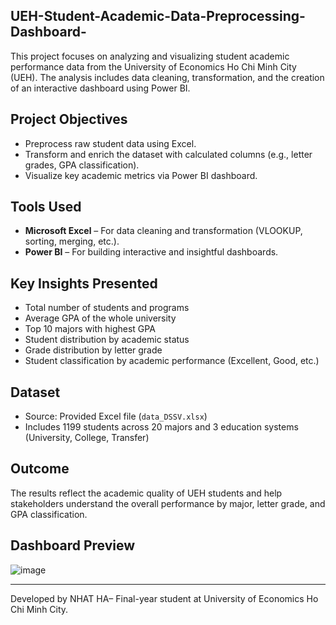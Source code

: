 ## UEH-Student-Academic-Data-Preprocessing-Dashboard-

This project focuses on analyzing and visualizing student academic performance data from the University of Economics Ho Chi Minh City (UEH). The analysis includes data cleaning, transformation, and the creation of an interactive dashboard using Power BI.

## Project Objectives

- Preprocess raw student data using Excel.
- Transform and enrich the dataset with calculated columns (e.g., letter grades, GPA classification).
- Visualize key academic metrics via Power BI dashboard.
  
## Tools Used

- **Microsoft Excel** – For data cleaning and transformation (VLOOKUP, sorting, merging, etc.).
- **Power BI** – For building interactive and insightful dashboards.

## Key Insights Presented

- Total number of students and programs
- Average GPA of the whole university
- Top 10 majors with highest GPA
- Student distribution by academic status
- Grade distribution by letter grade
- Student classification by academic performance (Excellent, Good, etc.)

## Dataset

- Source: Provided Excel file (`data_DSSV.xlsx`)
- Includes 1199 students across 20 majors and 3 education systems (University, College, Transfer)

## Outcome

The results reflect the academic quality of UEH students and help stakeholders understand the overall performance by major, letter grade, and GPA classification.

## Dashboard Preview
![image](https://github.com/user-attachments/assets/d4ec0417-d11a-4f63-af9e-0d3137a5ab60)

---
Developed by NHAT HA– Final-year student at University of Economics Ho Chi Minh City.
